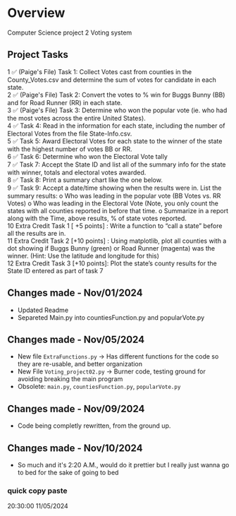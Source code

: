 # Overview
Computer Science project 2
Voting system


## Project Tasks

1 ✅ (Paige's File) Task 1: Collect Votes cast from counties in the County_Votes.csv and determine the sum of votes for candidate in each state.  
2 ✅ (Paige's File) Task 2: Convert the votes to % win for Buggs Bunny (BB) and for Road Runner (RR) in each
state.  
3 ✅ (Paige's File) Task 3: Determine who won the popular vote (ie. who had the most votes across the entire United States).  
4 ✅ Task 4: Read in the information for each state, including the number of Electoral Votes from the file State-Info.csv.  
5 ✅ Task 5: Award Electoral Votes for each state to the winner of the state with the highest number of votes BB or RR.  
6 ✅ Task 6: Determine who won the Electoral Vote tally  
7 ✅ Task 7: Accept the State ID and list all of the summary info for the state with winner, totals and electoral votes awarded.  
8 ✅ Task 8: Print a summary chart like the one below.  
9 ✅ Task 9: Accept a date/time showing when the results were in. List the summary results: o Who was leading in the popular vote (BB Votes vs. RR Votes) o Who was leading in the Electoral Vote (Note, you only count the states with all counties reported in before that time. o Summarize in a report along with the Time, above results, % of state votes reported.  
10 Extra Credit Task 1 [ +5 points] : Write a function to “call a state” before all the results are in.  
11 Extra Credit Task 2 [+10 points] : Using matplotlib, plot all counties with a dot showing if Buggs
Bunny (green) or Road Runner (magenta) was the winner. (Hint: Use the latitude and
longitude for this)  
12 Extra Credit Task 3 [+10 points]: Plot the state’s county results for the State ID entered as part of task 7  

## Changes made - Nov/01/2024
- Updated Readme
- Separeted Main.py into countiesFunction.py and popularVote.py
## Changes made - Nov/05/2024
- New file `ExtraFunctions.py` -> Has different functions for the code so they are re-usable, and better organization
- New File `Voting_project02.py` -> Burner code, testing ground for avoiding breaking the main program
- Obsolete: `main.py`, `countiesFunction.py`, `popularVote.py`
## Changes made - Nov/09/2024
- Code being completly rewritten, from the ground up.
## Changes made - Nov/10/2024
- So much and it's 2:20 A.M., would do it prettier but I really just wanna go to bed for the sake of going to bed

### quick copy paste
20:30:00
11/05/2024